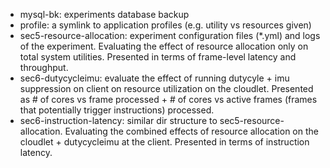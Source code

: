 * mysql-bk: experiments database backup
* profile: a symlink to application profiles (e.g. utility vs resources given)
* sec5-resource-allocation: experiment configuration files (*.yml) and logs of the experiment. Evaluating the effect of resource allocation only on total system utilities. Presented in terms of frame-level latency and throughput.
* sec6-dutycycleimu: evaluate the effect of running dutycyle + imu suppression on client on resource utilization on the cloudlet. Presented as # of cores vs frame processed + # of cores vs active frames (frames that potentially trigger instructions) processed.
* sec6-instruction-latency: similar dir structure to sec5-resource-allocation. Evaluating the combined effects of resource allocation on the cloudlet + dutycycleimu at the client. Presented in terms of instruction latency.